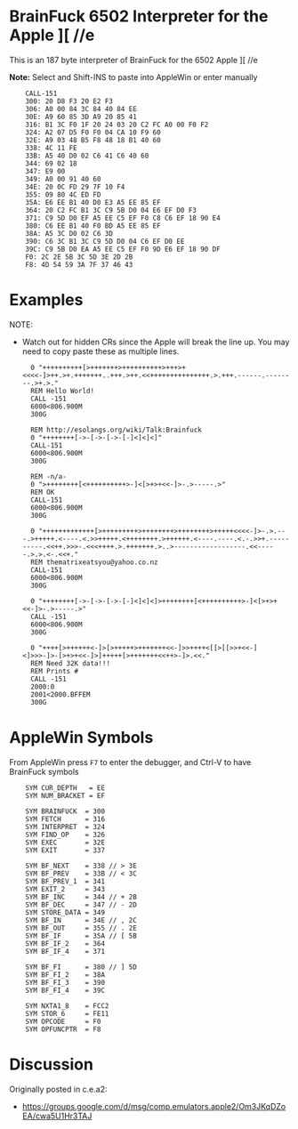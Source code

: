 # BrainFuck 6502 Interpreter for the Apple ][ //e

This is an 187 byte interpreter of BrainFuck for the 6502 Apple ]\[ //e

**Note:** Select and Shift-INS to paste into AppleWin or enter manually

        CALL-151
        300: 20 D8 F3 20 E2 F3
        306: A0 00 84 3C 84 40 84 EE
        30E: A9 60 85 3D A9 20 85 41
        316: B1 3C F0 1F 20 24 03 20 C2 FC A0 00 F0 F2
        324: A2 07 D5 F0 F0 04 CA 10 F9 60
        32E: A9 03 48 B5 F8 48 18 B1 40 60
        338: 4C 11 FE
        33B: A5 40 D0 02 C6 41 C6 40 60
        344: 69 02 18
        347: E9 00
        349: A0 00 91 40 60
        34E: 20 0C FD 29 7F 10 F4
        355: 09 80 4C ED FD
        35A: E6 EE B1 40 D0 E3 A5 EE 85 EF
        364: 20 C2 FC B1 3C C9 5B D0 04 E6 EF D0 F3
        371: C9 5D D0 EF A5 EE C5 EF F0 C8 C6 EF 18 90 E4
        380: C6 EE B1 40 F0 BD A5 EE 85 EF
        38A: A5 3C D0 02 C6 3D
        390: C6 3C B1 3C C9 5D D0 04 C6 EF D0 EE
        39C: C9 5B D0 EA A5 EE C5 EF F0 9D E6 EF 18 90 DF
        F0: 2C 2E 5B 3C 5D 3E 2D 2B
        F8: 4D 54 59 3A 7F 37 46 43

# Examples

NOTE:

* Watch out for hidden CRs since the Apple will break the line up.  You may need to copy paste these as multiple lines.

        0 "++++++++++[>+++++++>++++++++++>+++>+<<<<-]>++.>+.+++++++..+++.>++.<<+++++++++++++++.>.+++.------.--------.>+.>."
        REM Hello World!
        CALL -151
        6000<806.900M
        300G

        REM http://esolangs.org/wiki/Talk:Brainfuck
        0 "++++++++[->-[->-[->-[-]<]<]<]"
        CALL-151
        6000<806.900M
        300G

        REM -n/a-
        0 ">++++++++[<++++++++++>-]<[>+>+<<-]>-.>-----.>"
        REM OK
        CALL-151
        6000<806.900M
        300G

        0 "+++++++++++++[>+++++++++>++++++++>++++++++>+++++<<<<-]>-.>.---.>+++++.<----.<.>>+++++.<++++++++.>++++++.<----.----.<.-.>>+.----------.<<++.>>>-.<<<++++.>.+++++++.>..>------------------.<<-----.>.>.<-.<<+."
        REM thematrixeatsyou@yahoo.co.nz
        CALL-151
        6000<806.900M
        300G

        0 "++++++++[->-[->-[->-[-]<]<]<]>++++++++[<++++++++++>-]<[>+>+<<-]>-.>-----.>"
        CALL -151
        6000<806.900M
        300G

        0 "++++[>++++++<-]>[>+++++>+++++++<<-]>>++++<[[>[[>>+<<-]<]>>>-]>-[>+>+<<-]>]+++++[>+++++++<<++>-]>.<<."
        REM Need 32K data!!!
        REM Prints #
        CALL -151
        2000:0
        2001<2000.BFFEM
        300G

# AppleWin Symbols

From AppleWin press `F7` to enter the debugger, and Ctrl-V to have BrainFuck symbols

        SYM CUR_DEPTH   = EE
        SYM NUM_BRACKET = EF

        SYM BRAINFUCK  = 300
        SYM FETCH      = 316
        SYM INTERPRET  = 324
        SYM FIND_OP    = 326
        SYM EXEC       = 32E
        SYM EXIT       = 337

        SYM BF_NEXT    = 338 // > 3E
        SYM BF_PREV    = 33B // < 3C
        SYM BF_PREV_1  = 341
        SYM EXIT_2     = 343
        SYM BF_INC     = 344 // + 2B
        SYM BF_DEC     = 347 // - 2D
        SYM STORE_DATA = 349
        SYM BF_IN      = 34E // , 2C
        SYM BF_OUT     = 355 // . 2E
        SYM BF_IF      = 35A // [ 5B
        SYM BF_IF_2    = 364
        SYM BF_IF_4    = 371

        SYM BF_FI      = 380 // ] 5D
        SYM BF_FI_2    = 38A
        SYM BF_FI_3    = 390
        SYM BF_FI_4    = 39C

        SYM NXTA1_8    = FCC2
        SYM STOR_6     = FE11
        SYM OPCODE     = F0
        SYM OPFUNCPTR  = F8

# Discussion

Originally posted in c.e.a2:

* https://groups.google.com/d/msg/comp.emulators.apple2/Om3JKqDZoEA/cwa5U1Hr3TAJ
